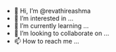 - 👋 Hi, I’m @revathireashma
- 👀 I’m interested in ...
- 🌱 I’m currently learning ...
- 💞️ I’m looking to collaborate on ...
- 📫 How to reach me ...

<!---
revathireashma/revathireashma is a ✨ special ✨ repository because its `README.md` (this file) appears on your GitHub profile.
You can click the Preview link to take a look at your changes.
--->
